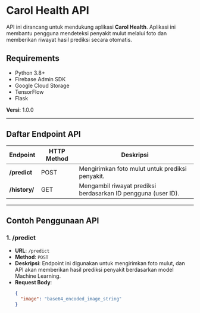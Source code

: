 # Carol Health API

API ini dirancang untuk mendukung aplikasi **Carol Health**. Aplikasi ini membantu pengguna mendeteksi penyakit mulut melalui foto dan memberikan riwayat hasil prediksi secara otomatis.

## Requirements

- Python 3.8+
- Firebase Admin SDK
- Google Cloud Storage
- TensorFlow
- Flask
  
**Versi**: 1.0.0

---

## Daftar Endpoint API

| Endpoint           | HTTP Method | Deskripsi                                                              |
|--------------------|-------------|------------------------------------------------------------------------|
| **/predict**       | POST        | Mengirimkan foto mulut untuk prediksi penyakit.                        |
| **/history/<uid>** | GET         | Mengambil riwayat prediksi berdasarkan ID pengguna (user ID).          |

---

## Contoh Penggunaan API

### 1. **/predict**
- **URL**: `/predict`
- **Method**: `POST`
- **Deskripsi**: Endpoint ini digunakan untuk mengirimkan foto mulut, dan API akan memberikan hasil prediksi penyakit berdasarkan model Machine Learning.
- **Request Body**:
  ```json
  {
    "image": "base64_encoded_image_string"
  }
